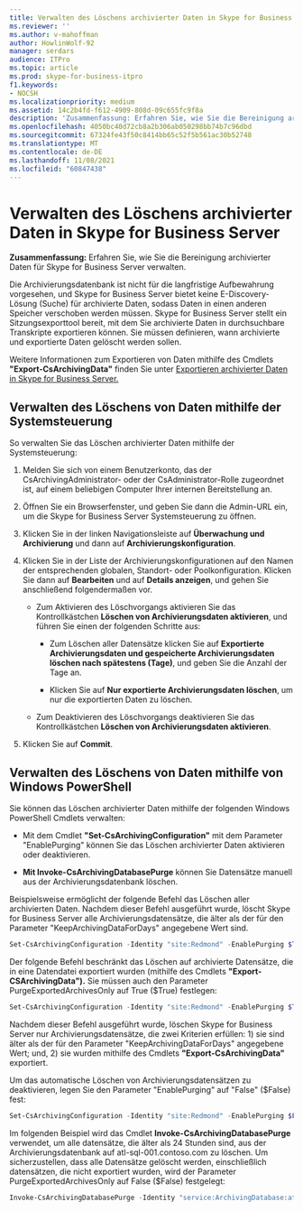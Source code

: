 ```yaml
---
title: Verwalten des Löschens archivierter Daten in Skype for Business Server
ms.reviewer: ''
ms.author: v-mahoffman
author: HowlinWolf-92
manager: serdars
audience: ITPro
ms.topic: article
ms.prod: skype-for-business-itpro
f1.keywords:
- NOCSH
ms.localizationpriority: medium
ms.assetid: 14c2b4fd-f612-4909-808d-09c655fc9f8a
description: 'Zusammenfassung: Erfahren Sie, wie Sie die Bereinigung archivierter Daten für Skype for Business Server verwalten.'
ms.openlocfilehash: 4050bc40d72cb8a2b306ab050298bb74b7c96dbd
ms.sourcegitcommit: 67324fe43f50c8414bb65c52f5b561ac30b52748
ms.translationtype: MT
ms.contentlocale: de-DE
ms.lasthandoff: 11/08/2021
ms.locfileid: "60847438"
---
```

# <a name="manage-purging-of-archived-data-in-skype-for-business-server"></a>Verwalten des Löschens archivierter Daten in Skype for Business Server

**Zusammenfassung:** Erfahren Sie, wie Sie die Bereinigung archivierter Daten für Skype for Business Server verwalten.
  
Die Archivierungsdatenbank ist nicht für die langfristige Aufbewahrung vorgesehen, und Skype for Business Server bietet keine E-Discovery-Lösung (Suche) für archivierte Daten, sodass Daten in einen anderen Speicher verschoben werden müssen. Skype for Business Server stellt ein Sitzungsexporttool bereit, mit dem Sie archivierte Daten in durchsuchbare Transkripte exportieren können. Sie müssen definieren, wann archivierte und exportierte Daten gelöscht werden sollen. 
  
Weitere Informationen zum Exportieren von Daten mithilfe des Cmdlets **"Export-CsArchivingData"** finden Sie unter [Exportieren archivierter Daten in Skype for Business Server.](export-archived-data.md)
  
## <a name="manage-purging-of-data-by-using-the-control-panel"></a>Verwalten des Löschens von Daten mithilfe der Systemsteuerung

So verwalten Sie das Löschen archivierter Daten mithilfe der Systemsteuerung:
  
1. Melden Sie sich von einem Benutzerkonto, das der CsArchivingAdministrator- oder der CsAdministrator-Rolle zugeordnet ist, auf einem beliebigen Computer Ihrer internen Bereitstellung an. 
    
2. Öffnen Sie ein Browserfenster, und geben Sie dann die Admin-URL ein, um die Skype for Business Server Systemsteuerung zu öffnen. 
    
3. Klicken Sie in der linken Navigationsleiste auf **Überwachung und Archivierung** und dann auf **Archivierungskonfiguration**.
    
4. Klicken Sie in der Liste der Archivierungskonfigurationen auf den Namen der entsprechenden globalen, Standort- oder Poolkonfiguration. Klicken Sie dann auf **Bearbeiten** und auf **Details anzeigen**, und gehen Sie anschließend folgendermaßen vor.
    
   - Zum Aktivieren des Löschvorgangs aktivieren Sie das Kontrollkästchen **Löschen von Archivierungsdaten aktivieren**, und führen Sie einen der folgenden Schritte aus:
    
     - Zum Löschen aller Datensätze klicken Sie auf **Exportierte Archivierungsdaten und gespeicherte Archivierungsdaten löschen nach spätestens (Tage)**, und geben Sie die Anzahl der Tage an.
    
     - Klicken Sie auf **Nur exportierte Archivierungsdaten löschen**, um nur die exportierten Daten zu löschen.
    
   - Zum Deaktivieren des Löschvorgangs deaktivieren Sie das Kontrollkästchen **Löschen von Archivierungsdaten aktivieren**.
    
5. Klicken Sie auf **Commit**.
    
## <a name="manage-purging-of-data-by-using-windows-powershell"></a>Verwalten des Löschens von Daten mithilfe von Windows PowerShell

Sie können das Löschen archivierter Daten mithilfe der folgenden Windows PowerShell Cmdlets verwalten:
  
- Mit dem Cmdlet **"Set-CsArchivingConfiguration"** mit dem Parameter "EnablePurging" können Sie das Löschen archivierter Daten aktivieren oder deaktivieren.
    
- **Mit Invoke-CsArchivingDatabasePurge** können Sie Datensätze manuell aus der Archivierungsdatenbank löschen.
    
Beispielsweise ermöglicht der folgende Befehl das Löschen aller archivierten Daten. Nachdem dieser Befehl ausgeführt wurde, löscht Skype for Business Server alle Archivierungsdatensätze, die älter als der für den Parameter "KeepArchivingDataForDays" angegebene Wert sind. 
  
```PowerShell
Set-CsArchivingConfiguration -Identity "site:Redmond" -EnablePurging $True
```

Der folgende Befehl beschränkt das Löschen auf archivierte Datensätze, die in eine Datendatei exportiert wurden (mithilfe des Cmdlets **"Export-CSArchivingData").** Sie müssen auch den Parameter PurgeExportedArchivesOnly auf True ($True) festlegen:
  
```PowerShell
Set-CsArchivingConfiguration -Identity "site:Redmond" -EnablePurging $True -PurgeExportedArchivesOnly $True
```

Nachdem dieser Befehl ausgeführt wurde, löschen Skype for Business Server nur Archivierungsdatensätze, die zwei Kriterien erfüllen: 1) sie sind älter als der für den Parameter "KeepArchivingDataForDays" angegebene Wert; und, 2) sie wurden mithilfe des Cmdlets **"Export-CsArchivingData"** exportiert.
  
Um das automatische Löschen von Archivierungsdatensätzen zu deaktivieren, legen Sie den Parameter "EnablePurging" auf "False" ($False) fest:
  
```PowerShell
Set-CsArchivingConfiguration -Identity "site:Redmond" -EnablePurging $False
```

Im folgenden Beispiel wird das Cmdlet **Invoke-CsArchivingDatabasePurge** verwendet, um alle datensätze, die älter als 24 Stunden sind, aus der Archivierungsdatenbank auf atl-sql-001.contoso.com zu löschen. Um sicherzustellen, dass alle Datensätze gelöscht werden, einschließlich datensätzen, die nicht exportiert wurden, wird der Parameter PurgeExportedArchivesOnly auf False ($False) festgelegt:
  
```PowerShell
Invoke-CsArchivingDatabasePurge -Identity "service:ArchivingDatabase:atl-sql-001.contoso.com" -PurgeArchivingDataOlderThanHours 24 -PurgeExportedArchivesOnly $False
```

